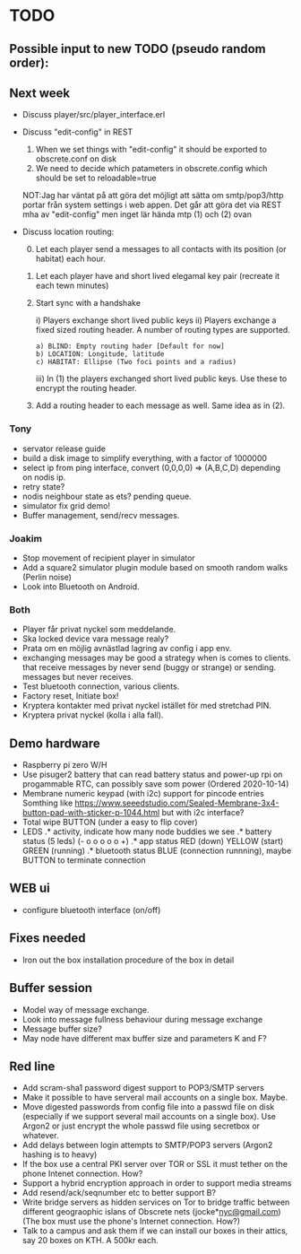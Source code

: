 # TODO

## Possible input to new TODO (pseudo random order):

## Next week

* Discuss player/src/player_interface.erl

* Discuss "edit-config" in REST

  1) When we set things with "edit-config" it should be exported to obscrete.conf on disk
  2) We need to decide which patameters in obscrete.config which should be set to reloadable=true

  NOT:Jag har väntat på att göra det möjligt att sätta om smtp/pop3/http portar från system settings i web appen. Det går att göra det via REST mha av "edit-config" men inget lär hända mtp  (1) och (2) ovan

* Discuss location routing:

  0) Let each player send a messages to all contacts with its position
     (or habitat) each hour.
  1) Let each player have and short lived elegamal key pair (recreate it each tewn minutes)
  2) Start sync with a handshake

     i) Players exchange short lived public keys
     ii) Players exchange a fixed sized routing header. A number of routing types are supported.

         a) BLIND: Empty routing hader [Default for now]
         b) LOCATION: Longitude, latitude
         c) HABITAT: Ellipse (Two foci points and a radius)

     iii) In (1) the players exchanged short lived public keys. Use
          these to encrypt the routing header.

  3) Add a routing header to each message as well. Same idea as in (2).

### Tony

* servator release guide
* build a disk image to simplify everything, with a factor of 1000000
* select ip from ping interface, convert (0,0,0,0) => (A,B,C,D)
  depending on nodis ip.
* retry state?
* nodis neighbour state as ets? pending queue.
* simulator fix grid demo!
* Buffer management, send/recv messages.

### Joakim

* Stop movement of recipient player in simulator
* Add a square2 simulator plugin module based on smooth random walks (Perlin noise)
* Look into Bluetooth on Android.

### Both

* Player får privat nyckel som meddelande.
* Ska locked device vara message realy?
* Prata om en möjlig avnästlad lagring av config i app env.
* exchanging messages may be good a strategy when is comes to clients.
  that receive messages by never send (buggy or strange) or sending.
  messages but never receives.
* Test bluetooth connection, various clients.
* Factory reset, Initiate box!
* Kryptera kontakter med privat nyckel istället för med stretchad PIN.
* Kryptera privat nyckel (kolla i alla fall).

## Demo hardware
* Raspberry pi zero W/H
* Use pisuger2 battery that can read battery status and
  power-up rpi on progammable RTC, can possibly save som power
  (Ordered 2020-10-14)
* Membrane numeric keypad (with i2c) support for pincode entries
 Somthing like <https://www.seeedstudio.com/Sealed-Membrane-3x4-button-pad-with-sticker-p-1044.html> but with i2c interface?
* Total wipe BUTTON (under a easy to flip cover)
* LEDS
.* activity, indicate how many node buddies we see
.* battery status (5 leds) (- o o o o o +)
.* app status RED (down) YELLOW (start) GREEN (running)
.* bluetooth status  BLUE (connection runnning),
maybe BUTTON to terminate connection

## WEB ui
* configure bluetooth interface (on/off)

## Fixes needed

* Iron out the box installation procedure of the box in detail

## Buffer session

* Model way of message exchange.
* Look into message fullness behaviour during message exchange
* Message buffer size?
* May node have different max buffer size and parameters K and F?

## Red line

* Add scram-sha1 password digest support to POP3/SMTP servers
* Make it possible to have serveral mail accounts on a single box. Maybe.
* Move digested passwords from config file into a passwd file on disk (especially if we support several mail accounts on a single box). Use Argon2 or just encrypt the whole passwd file using secretbox or whatever.
* Add delays between login attempts to SMTP/POP3 servers (Argon2 hashing is to heavy)
* If the box use a central PKI server over TOR or SSL it must tether on the phone Intenet connection. How?
* Support a hybrid encryption approach in order to support media streams
* Add resend/ack/seqnumber etc to better support B?
* Write bridge servers as hidden services on Tor to bridge traffic between different geograophic islans of Obscrete nets (jocke*nyc@gmail.com) (The box must use the phone's Internet connection. How?)
* Talk to a campus and ask them if we can install our boxes in their attics, say 20 boxes on KTH. A 500kr each.
